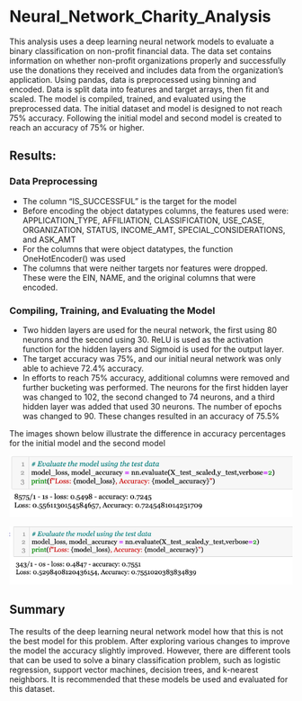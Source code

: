 # Neural_Network_Charity_Analysis

This analysis uses a deep learning neural network models to evaluate a binary classification on non-profit financial data. The data set contains information on whether non-profit organizations properly and successfully use the donations they received and includes data from the organization’s application. Using pandas, data is preprocessed using binning and encoded. Data is split data into features and target arrays, then fit and scaled. The model is compiled, trained, and evaluated using the preprocessed data. The initial dataset and model is designed to not reach 75% accuracy. Following the initial model and second model is created to reach an accuracy of 75% or higher. 

## Results:

### Data Preprocessing
-	The column “IS_SUCCESSFUL”  is the target for the model
-	Before encoding the object datatypes columns, the features used were: APPLICATION_TYPE, AFFILIATION, CLASSIFICATION, USE_CASE, ORGANIZATION, STATUS, INCOME_AMT, SPECIAL_CONSIDERATIONS, and ASK_AMT 
-	For the columns that were object datatypes, the function OneHotEncoder() was used
-	The columns that were neither targets nor features were dropped. These were the EIN, NAME, and the original columns that were encoded.

### Compiling, Training, and Evaluating the Model
-	Two hidden layers are used for the neural network, the first using 80 neurons and the second using 30. ReLU is used as the activation function for the hidden layers and Sigmoid is used for the output layer. 
- The target accuracy was 75%, and our initial neural network was only able to achieve 72.4% accuracy.
- In efforts to reach 75% accuracy, additional columns were removed and further bucketing was performed. The neurons for the first hidden layer was changed to 102, the second changed to 74 neurons, and a third hidden layer was added that used 30 neurons. The number of epochs was changed to 90. These changes resulted in an accuracy of 75.5%

The images shown below illustrate the difference in accuracy percentages for the initial model and the second model

![accuracy_model_1](/Resources/accuracy_model_1.png)

![accuracy_model_2](/Resources/accuracy_model_2.png)

## Summary 
The results of the deep learning neural network model how that this is not the best model for this problem. After exploring various changes to improve the model the accuracy slightly improved. However, there are different tools that can be used to solve a binary classification problem, such as logistic regression, support vector machines, decision trees, and k-nearest neighbors. It is recommended that these models be used and evaluated for this dataset.
